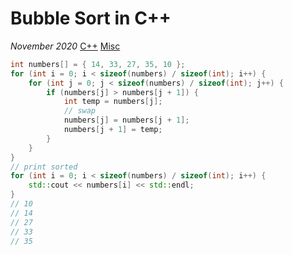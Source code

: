 # Bubble Sort in C++

*November 2020* [C++](programming.html#c++) [Misc](programming.html#c++-misc)

```cpp
int numbers[] = { 14, 33, 27, 35, 10 };
for (int i = 0; i < sizeof(numbers) / sizeof(int); i++) {
    for (int j = 0; j < sizeof(numbers) / sizeof(int); j++) {
        if (numbers[j] > numbers[j + 1]) {
            int temp = numbers[j];
            // swap
            numbers[j] = numbers[j + 1];
            numbers[j + 1] = temp;
        }
    }
}
// print sorted
for (int i = 0; i < sizeof(numbers) / sizeof(int); i++) {
    std::cout << numbers[i] << std::endl;
}
// 10
// 14
// 27
// 33
// 35
```